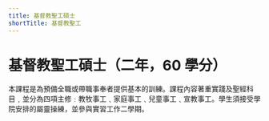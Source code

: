 ```yaml
---
title: 基督教聖工碩士
shortTitle: 基督教聖工
---
```


# 基督教聖工碩士（二年，60 學分）

本課程是為預備全職或帶職事奉者提供基本的訓練。課程內容著重實踐及聖經科目﹐並分為四項主修﹕教牧事工﹑家庭事工﹑兒童事工﹑宣教事工。學生須接受學院安排的屬靈操練，並參與實習工作二學期。
